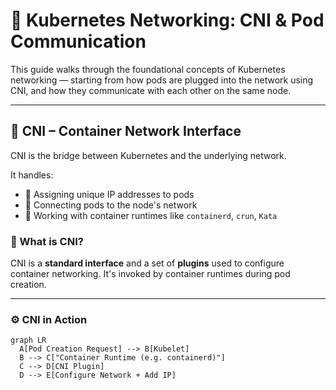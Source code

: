 # 🚀 Kubernetes Networking: CNI & Pod Communication

This guide walks through the foundational concepts of Kubernetes networking — starting from how pods are plugged into the network using CNI, and how they communicate with each other on the same node.

---

## 🔌 CNI – Container Network Interface

CNI is the bridge between Kubernetes and the underlying network.

It handles:

- 📡 Assigning unique IP addresses to pods
- 🔗 Connecting pods to the node's network
- 🧩 Working with container runtimes like `containerd`, `crun`, `Kata`

### 🧱 What is CNI?

CNI is a **standard interface** and a set of **plugins** used to configure container networking. It's invoked by container runtimes during pod creation.

---

### ⚙️ CNI in Action

```mermaid
graph LR
  A[Pod Creation Request] --> B[Kubelet]
  B --> C["Container Runtime (e.g. containerd)"]
  C --> D[CNI Plugin]
  D --> E[Configure Network + Add IP]
```
